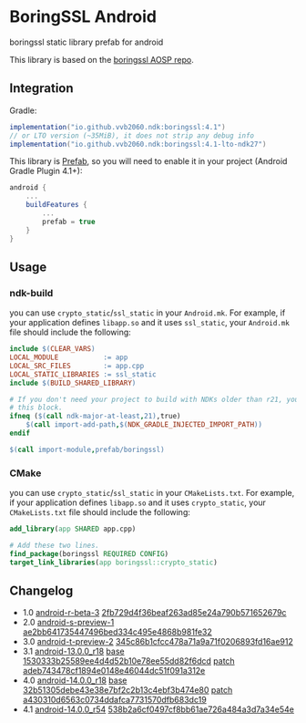 # BoringSSL Android

boringssl static library prefab for android

This library is based on the [boringssl AOSP repo](https://android.googlesource.com/platform/external/boringssl).

## Integration

Gradle:

```gradle
implementation("io.github.vvb2060.ndk:boringssl:4.1")
// or LTO version (~35MiB), it does not strip any debug info
implementation("io.github.vvb2060.ndk:boringssl:4.1-lto-ndk27")
```

This library is [Prefab](https://google.github.io/prefab/), so you will need to enable it in your project (Android Gradle Plugin 4.1+):

```gradle
android {
    ...
    buildFeatures {
        ...
        prefab = true
    }
}
```

## Usage

### ndk-build

you can use `crypto_static`/`ssl_static` in your `Android.mk`.
For example, if your application defines `libapp.so` and it uses `ssl_static`, your `Android.mk` file should include the following:

```makefile
include $(CLEAR_VARS)
LOCAL_MODULE           := app
LOCAL_SRC_FILES        := app.cpp
LOCAL_STATIC_LIBRARIES := ssl_static
include $(BUILD_SHARED_LIBRARY)

# If you don't need your project to build with NDKs older than r21, you can omit
# this block.
ifneq ($(call ndk-major-at-least,21),true)
    $(call import-add-path,$(NDK_GRADLE_INJECTED_IMPORT_PATH))
endif

$(call import-module,prefab/boringssl)
```

### CMake

you can use `crypto_static`/`ssl_static` in your `CMakeLists.txt`.
For example, if your application defines `libapp.so` and it uses `crypto_static`, your `CMakeLists.txt` file should include the following:

```cmake
add_library(app SHARED app.cpp)

# Add these two lines.
find_package(boringssl REQUIRED CONFIG)
target_link_libraries(app boringssl::crypto_static)
```

## Changelog

* 1.0 [android-r-beta-3](https://android.googlesource.com/platform/external/boringssl/+/refs/tags/android-r-beta-3) [2fb729d4f36beaf263ad85e24a790b571652679c](https://github.com/google/boringssl/tree/2fb729d4f36beaf263ad85e24a790b571652679c)
* 2.0 [android-s-preview-1](https://android.googlesource.com/platform/external/boringssl/+/refs/tags/android-s-preview-1) [ae2bb641735447496bed334c495e4868b981fe32](https://github.com/google/boringssl/tree/ae2bb641735447496bed334c495e4868b981fe32)
* 3.0 [android-t-preview-2](https://android.googlesource.com/platform/external/boringssl/+/refs/tags/android-t-preview-2) [345c86b1cfcc478a71a9a71f0206893fd16ae912](https://github.com/google/boringssl/tree/345c86b1cfcc478a71a9a71f0206893fd16ae912)
* 3.1 [android-13.0.0_r18](https://android.googlesource.com/platform/external/boringssl/+/refs/tags/android-13.0.0_r18) [base 1530333b25589ee4d4d52b10e78ee55dd82f6dcd](https://github.com/google/boringssl/tree/1530333b25589ee4d4d52b10e78ee55dd82f6dcd) [patch adeb743478cf1894e0148e46044dc51f091a312e](https://github.com/google/boringssl/tree/adeb743478cf1894e0148e46044dc51f091a312e)
* 4.0 [android-14.0.0_r18](https://android.googlesource.com/platform/external/boringssl/+/refs/tags/android-14.0.0_r18) [base 32b51305debe43e38e7bf2c2b13c4ebf3b474e80](https://github.com/google/boringssl/tree/32b51305debe43e38e7bf2c2b13c4ebf3b474e80) [patch a430310d6563c0734ddafca7731570dfb683dc19](https://github.com/google/boringssl/tree/a430310d6563c0734ddafca7731570dfb683dc19)
* 4.1 [android-14.0.0_r54](https://android.googlesource.com/platform/external/boringssl/+/refs/tags/android-14.0.0_r54) [538b2a6cf0497cf8bb61ae726a484a3d7a34e54e](https://github.com/google/boringssl/tree/538b2a6cf0497cf8bb61ae726a484a3d7a34e54e)
